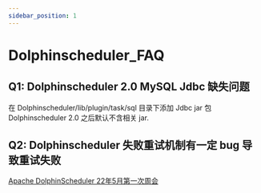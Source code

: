 ```yaml
---
sidebar_position: 1
---
```


# Dolphinscheduler_FAQ

## Q1: Dolphinscheduler 2.0  MySQL Jdbc 缺失问题

在 Dolphinscheduler/lib/plugin/task/sql 目录下添加 Jdbc jar 包  Dolphinscheduler 2.0 之后默认不含相关 jar.

## Q2: Dolphinscheduler 失败重试机制有一定 bug 导致重试失败

[Apache DolphinScheduler 22年5月第一次周会](https://www.bilibili.com/video/BV1X44y1u7P2?spm_id_from=333.999.0.0)

